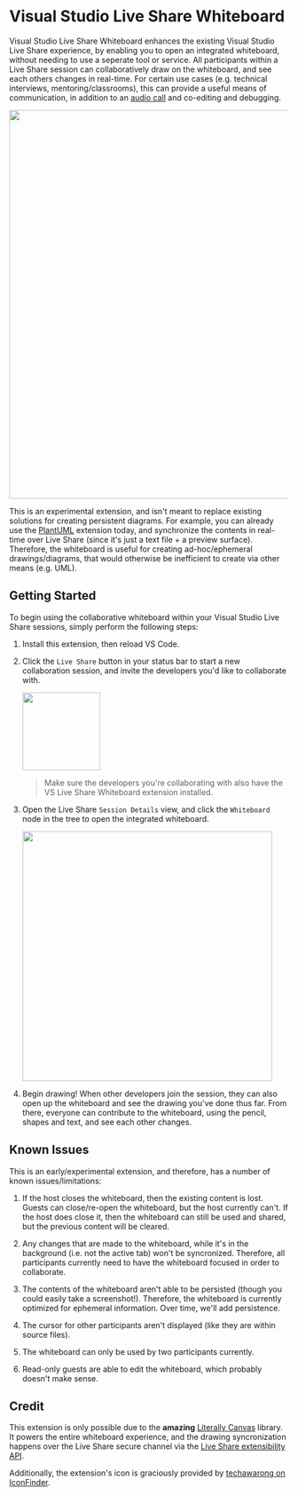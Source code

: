 # Visual Studio Live Share Whiteboard

Visual Studio Live Share Whiteboard enhances the existing Visual Studio Live Share experience, by enabling you to open an integrated whiteboard, without needing to use a seperate tool or service. All participants within a Live Share session can collaboratively draw on the whiteboard, and see each others changes in real-time. For certain use cases (e.g. technical interviews, mentoring/classrooms), this can provide a useful means of communication, in addition to an [audio call](https://aka.ms/vsls-audio) and co-editing and debugging.

<img width="700px" src="https://user-images.githubusercontent.com/116461/50564427-a5c37f00-0cd9-11e9-87ff-794ef4e440b2.gif" />

This is an experimental extension, and isn't meant to replace existing solutions for creating persistent diagrams. For example, you can already use the [PlantUML](https://marketplace.visualstudio.com/items?itemName=jebbs.plantuml) extension today, and synchronize the contents in real-time over Live Share (since it's just a text file + a preview surface). Therefore, the whiteboard is useful for creating ad-hoc/ephemeral drawings/diagrams, that would otherwise be inefficient to create via other means (e.g. UML).

## Getting Started

To begin using the collaborative whiteboard within your Visual Studio Live Share sessions, simply perform the following steps:

1. Install this extension, then reload VS Code.

1. Click the `Live Share` button in your status bar to start a new collaboration session, and invite the developers you'd like to collaborate with.

    <img src="https://aka.ms/vsls/quickstart/share" width="140px" />

    > Make sure the developers you're collaborating with also have the VS Live Share Whiteboard extension installed.

1. Open the Live Share `Session Details` view, and click the `Whiteboard` node in the tree to open the integrated whiteboard. 

    <img width="450px" src="https://user-images.githubusercontent.com/116461/50552633-23d94480-0c4c-11e9-8a54-a61d3a5762d5.png" />

1. Begin drawing! When other developers join the session, they can also open up the whiteboard and see the drawing you've done thus far. From there, everyone can contribute to the whiteboard, using the pencil, shapes and text, and see each other changes.

## Known Issues

This is an early/experimental extension, and therefore, has a number of known issues/limitations:

1. If the host closes the whiteboard, then the existing content is lost. Guests can close/re-open the whiteboard, but the host currently can't. If the host does close it, then the whiteboard can still be used and shared, but the previous content will be cleared. 

1. Any changes that are made to the whiteboard, while it's in the background (i.e. not the active tab) won't be syncronized. Therefore, all participants currently need to have the whiteboard focused in order to collaborate.

1. The contents of the whiteboard aren't able to be persisted (though you could easily take a screenshot!). Therefore, the whiteboard is currently optimized for ephemeral information. Over time, we'll add persistence.

1. The cursor for other participants aren't displayed (like they are within source files).

1. The whiteboard can only be used by two participants currently.

1. Read-only guests are able to edit the whiteboard, which probably doesn't make sense.

## Credit

This extension is only possible due to the **amazing** [Literally Canvas](http://literallycanvas.com/) library. It powers the entire whiteboard experience, and the drawing syncronization happens over the Live Share secure channel via the [Live Share extensibility API](https://npmjs.com/vsls).

Additionally, the extension's icon is graciously provided by [techawarong on IconFinder](https://www.iconfinder.com/techawarong).
